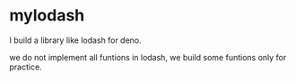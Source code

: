 # mylodash

I build a library like lodash for deno.

we do not implement all funtions in lodash, we build some funtions only for practice.
